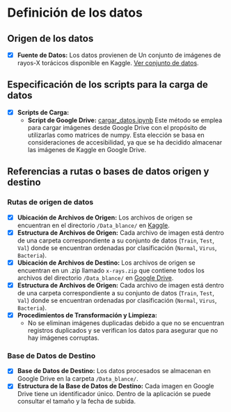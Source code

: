 # Definición de los datos

## Origen de los datos

- [x] **Fuente de Datos:** Los datos provienen de Un conjunto de imágenes de rayos-X torácicos disponible en Kaggle. [Ver conjunto de datos](https://www.kaggle.com/datasets/ahmedhaytham/chest-xray-images-pneumonia-with-new-class).

## Especificación de los scripts para la carga de datos

- [x] **Scripts de Carga:**
  - **Script de Google Drive:** [cargar_datos.ipynb](/scripts/data_acquisition/cargar_datos.ipynb) Este método se emplea para cargar imágenes desde Google Drive con el propósito de utilizarlas como matrices de numpy. Esta elección se basa en consideraciones de accesibilidad, ya que se ha decidido almacenar las imágenes de Kaggle en Google Drive.

## Referencias a rutas o bases de datos origen y destino

### Rutas de origen de datos
- [x] **Ubicación de Archivos de Origen:** Los archivos de origen se encuentran en el directorio `/Data_blance/` en [Kaggle](https://www.kaggle.com/datasets/ahmedhaytham/chest-xray-images-pneumonia-with-new-class).
- [x] **Estructura de Archivos de Origen:** Cada archivo de imagen está dentro de una carpeta correspondiente a su conjunto de datos (`Train`, `Test`, `Val`) donde se encuentran ordenadas por clasificación (`Normal`, `Virus`, `Bacteria`).
- [x] **Ubicación de Archivos de Destino:** Los archivos de origen se encuentran en un .zip llamado `x-rays.zip` que contiene todos los archivos del directorio `/Data_blance/` en [Google Drive](https://drive.google.com/file/d/1It4NYRJNEem3YLHJqYZyclUbR85eqZH8/view?usp=sharing).
- [x] **Estructura de Archivos de Origen:** Cada archivo de imagen está dentro de una carpeta correspondiente a su conjunto de datos (`Train`, `Test`, `Val`) donde se encuentran ordenadas por clasificación (`Normal`, `Virus`, `Bacteria`).
- [x] **Procedimientos de Transformación y Limpieza:**
  - No se eliminan imágenes duplicadas debido a que no se encuentran registros duplicados y se verifican los datos para asegurar que no hay imágenes corruptas.

### Base de Datos de Destino

- [x] **Base de Datos de Destino:** Los datos procesados se almacenan en Google Drive en la carpeta `/Data_blance/`.
- [x] **Estructura de la Base de Datos de Destino:** Cada imagen en Google Drive tiene un identificador único. Dentro de la aplicación se puede consultar el tamaño y la fecha de subida.
